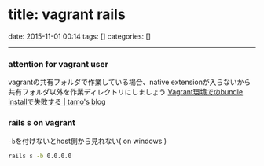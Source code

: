 title: vagrant rails
==========
date: 2015-11-01 00:14
tags: []
categories: []
- - -

### attention for vagrant user
vagrantの共有フォルダで作業している場合、native extensionが入らないから
共有フォルダ以外を作業ディレクトリにしましょう
[Vagrant環境でのbundle installで失敗する | tamo's blog](https://tamosblog.wordpress.com/2015/02/22/bundle-install_on_vagrant/)

### rails s on vagrant
`-b`を付けないとhost側から見れない( on windows )
```bash
rails s -b 0.0.0.0
```

